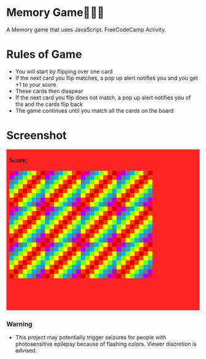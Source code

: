 # Memory Game:pizza::hamburger::fries:
A Memory game that uses JavaScript. FreeCodeCamp Activity. 
# Rules of Game
- You will start by flipping over one card
- If the next card you flip matches, a pop up alert notifies you and you get +1 to your score
- These cards then disspear
- If the next card you flip does not match, a pop up alert notifies you of ths and the cards flip back
- The game continues until you match all the cards on the board

# Screenshot
![](images/memory_screenshot.PNG)
### Warning 
 - This project may potentially trigger seizures for people with photosensitive epilepsy because of flashing colors. Viewer discretion is advised.
